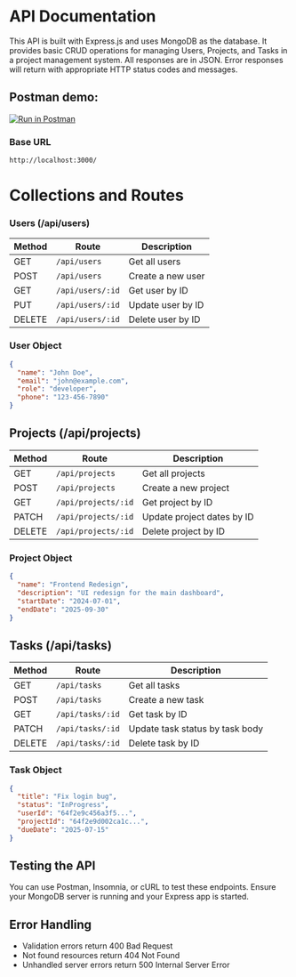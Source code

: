 # API Documentation
This API is built with Express.js and uses MongoDB as the database. 
It provides basic CRUD operations for managing Users, Projects, and Tasks in a project management system.
All responses are in JSON. Error responses will return with appropriate HTTP status codes and messages.

## Postman demo:
[![Run in Postman](https://run.pstmn.io/button.svg)](https://app.getpostman.com/run-collection/docs/api.postman_collection.json)

### Base URL
`http://localhost:3000/`

# Collections and Routes

### Users (/api/users)

| Method | Route            | Description       |
| ------ | ---------------- | ----------------- |
| GET    | `/api/users`     | Get all users     |
| POST   | `/api/users`     | Create a new user |
| GET    | `/api/users/:id` | Get user by ID    |
| PUT    | `/api/users/:id` | Update user by ID |
| DELETE | `/api/users/:id` | Delete user by ID |

### User Object
```json
{
  "name": "John Doe",
  "email": "john@example.com",
  "role": "developer",
  "phone": "123-456-7890"
}
```

##  Projects (/api/projects)
| Method | Route               | Description                |
| ------ | ------------------- | -------------------------- |
| GET    | `/api/projects`     | Get all projects           |
| POST   | `/api/projects`     | Create a new project       |
| GET    | `/api/projects/:id` | Get project by ID          |
| PATCH  | `/api/projects/:id` | Update project dates by ID |
| DELETE | `/api/projects/:id` | Delete project by ID       |

### Project Object
```json
{
  "name": "Frontend Redesign",
  "description": "UI redesign for the main dashboard",
  "startDate": "2024-07-01",
  "endDate": "2025-09-30"
}
```

## Tasks (/api/tasks)
| Method | Route            | Description                     |
| ------ | ---------------- | ------------------------------- |
| GET    | `/api/tasks`     | Get all tasks                   |
| POST   | `/api/tasks`     | Create a new task               |
| GET    | `/api/tasks/:id` | Get task by ID                  |
| PATCH  | `/api/tasks/:id` | Update task status by task body |
| DELETE | `/api/tasks/:id` | Delete task by ID               |


### Task Object
```json
{
  "title": "Fix login bug",
  "status": "InProgress",
  "userId": "64f2e9c456a3f5...",
  "projectId": "64f2e9d002ca1c...",
  "dueDate": "2025-07-15"
}
```

## Testing the API
You can use Postman, Insomnia, or cURL to test these endpoints. Ensure your MongoDB server is running and your Express app is started.

## Error Handling

- Validation errors return 400 Bad Request
- Not found resources return 404 Not Found
- Unhandled server errors return 500 Internal Server Error